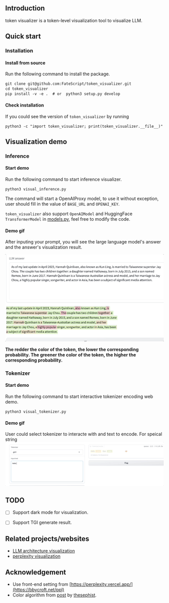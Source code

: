 
## Introduction
token visualizer is a token-level visualization tool to visualize LLM.

## Quick start

### Installation

#### Install from source

Run the following command to install the package.
```shell
git clone git@github.com:FateScript/token_visualizer.git
cd token_visualizer
pip install -v -e .  # or  python3 setup.py develop
```

#### Check installation

If you could see the version of `token_visualizer` by running 
```shell
python3 -c "import token_visualizer; print(token_visualizer.__file__)"
```

## Visualization demo

### Inference

#### Start demo
Run the following command to start inference visualizer.
```shell
python3 visual_inference.py
```

The command will start a OpenAIProxy model, to use it without exception, user should fill in the value of `BASE_URL` and `OPENAI_KEY`.

`token_visualizer` also support `OpenAIModel` and HuggingFace `TransformerModel` in [models.py](https://github.com/FateScript/token_visualizer/blob/main/token_visualizer/models.py), feel free to modify the code.

#### Demo gif
After inputing your prompt, you will see the large language model's answer and the answer's visualization result.

<img src="assets/inference.gif">

**The redder the color of the token, the lower the corresponding probability. The greener the color of the token, the higher the corresponding probability.**

### Tokenizer

#### Start demo
Run the following command to start interactive tokenizer encoding web demo.

```shell
python3 visual_tokenizer.py
```

#### Demo gif
User could select tokenizer to interacte with and text to encode. For speical string 
<img src="assets/tokenizer.gif">


## TODO
- [ ] Support dark mode for visualization.
- [ ] Support TGI generate result.


## Related projects/websites

* [LLM architecture visualization](https://bbycroft.net/llm)
* [perplexity visualization](https://bbycroft.net/ppl)


## Acknowledgement

* Use front-end setting from [https://perplexity.vercel.app/](https://bbycroft.net/ppl)
* Color algorithm from [post](https://twitter.com/thesephist/status/1617909119423500288) by [thesephist](https://twitter.com/thesephist).
